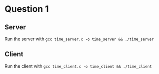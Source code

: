 # Question 1

###

## Server
Run the server with `gcc time_server.c -o time_server && ./time_server`

## Client
Run the client with `gcc time_client.c -o time_client && ./time_client`

